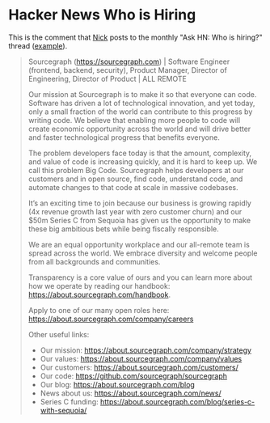 # Hacker News Who is Hiring

This is the comment that [Nick](../../../company/team/index.md#nick-snyder-he-him) posts to the monthly "Ask HN: Who is hiring?" thread ([example](https://news.ycombinator.com/item?id=23394377)).

> Sourcegraph (https://sourcegraph.com) | Software Engineer (frontend, backend, security), Product Manager, Director of Engineering, Director of Product | ALL REMOTE
>
> Our mission at Sourcegraph is to make it so that everyone can code. Software has driven a lot of technological innovation, and yet today, only a small fraction of the world can contribute to this progress by writing code. We believe that enabling more people to code will create economic opportunity across the world and will drive better and faster technological progress that benefits everyone.
> 
> The problem developers face today is that the amount, complexity, and value of code is increasing quickly, and it is hard to keep up. We call this problem Big Code. 
> Sourcegraph helps developers at our customers and in open source, find code, understand code, and automate changes to that code at scale in massive codebases.
>
> It’s an exciting time to join because our business is growing rapidly (4x revenue growth last year with zero customer churn) and our $50m Series C from Sequoia has given us the opportunity to make these big ambitious bets while being fiscally responsible.
> 
> We are an equal opportunity workplace and our all-remote team is spread across the world. We embrace diversity and welcome people from all backgrounds and communities.
>
> Transparency is a core value of ours and you can learn more about how we operate by reading our handbook: https://about.sourcegraph.com/handbook.
>
> Apply to one of our many open roles here: https://about.sourcegraph.com/company/careers
>
> Other useful links:
>  - Our mission: https://about.sourcegraph.com/company/strategy
>  - Our values: https://about.sourcegraph.com/company/values
>  - Our customers: https://about.sourcegraph.com/customers/
>  - Our code: https://github.com/sourcegraph/sourcegraph
>  - Our blog: https://about.sourcegraph.com/blog
>  - News about us: https://about.sourcegraph.com/news/
>  - Series C funding: https://about.sourcegraph.com/blog/series-c-with-sequoia/
